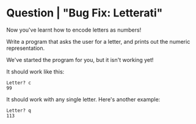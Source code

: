 # Question | "Bug Fix: Letterati"

Now you've learnt how to encode letters as numbers!

Write a program that asks the user for a letter, and prints out the numeric representation.

We've started the program for you, but it isn't working yet!

It should work like this:

```
Letter? c
99
```

It should work with any single letter. Here's another example:

```
Letter? q
113
```
